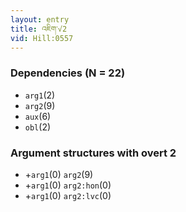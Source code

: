 ```yaml
---
layout: entry
title: འཇིག་√2
vid: Hill:0557
---
```

### Dependencies (N = 22)
* `arg1`(2)
* `arg2`(9)
* `aux`(6)
* `obl`(2)
### Argument structures with overt 2
* +`arg1`(0) `arg2`(9)
* +`arg1`(0) `arg2:hon`(0)
* +`arg1`(0) `arg2:lvc`(0)

